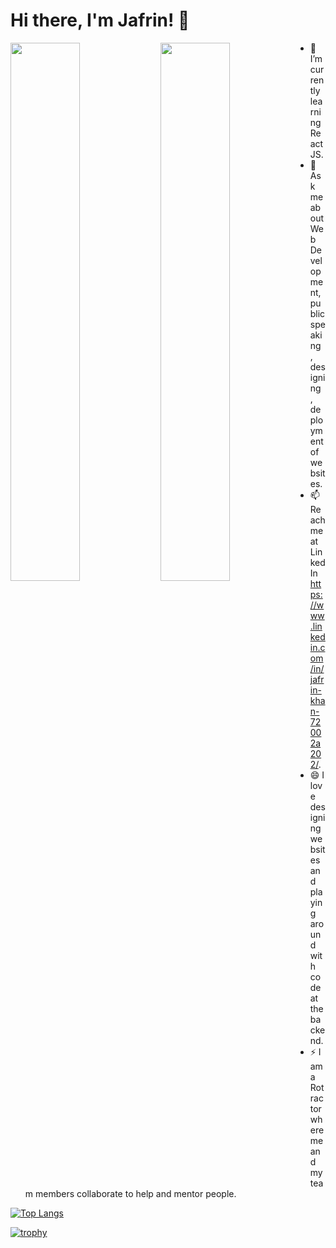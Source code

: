 # Hi there, I'm Jafrin! 👋
<img align="left" width="47%" src="https://github-readme-stats.vercel.app/api?username=Jafrin-khan&show_icons=true&theme=radica"/>


<img align="left" width="47%" src="https://github-readme-stats.vercel.app/api/top-langs/?username=Jafrin-khan&langs_count=8)](https://github.com/anuraghazra/github-readme-stats"/>





- 🌱 I’m currently learning ReactJS.
- 💬 Ask me about Web Development, public speaking , designing , deployment of websites. 
- 📫 Reach me at LinkedIn https://www.linkedin.com/in/jafrin-khan-72002a202/.
- 😄 I love designing websites and playing around with code at the backend.
- ⚡ I am a Rotractor where me and my team members collaborate to help and mentor people.

[![Top Langs](https://github-readme-stats.vercel.app/api/top-langs/?username=Jafrin-khan)](https://github.com/anuraghazra/github-readme-stats)

[![trophy](https://github-profile-trophy.vercel.app/?username=Jafrin-khan)](https://github.com/ryo-ma/github-profile-trophy)

